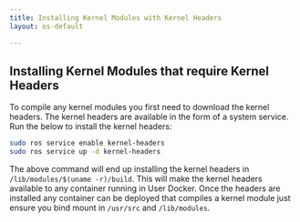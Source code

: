 ```yaml
---
title: Installing Kernel Modules with Kernel Headers
layout: os-default

---
```


## Installing Kernel Modules that require Kernel Headers


To compile any kernel modules you first need to download the kernel headers.  The kernel headers are available in the form of a system service.  Run the below to install the kernel headers:

```sh
sudo ros service enable kernel-headers
sudo ros service up -d kernel-headers
```

The above command will end up installing the kernel headers in `/lib/modules/$(uname -r)/build`.  This will make the kernel headers available to any container running in User Docker.  Once the headers are installed any container can be deployed that compiles a kernel module just ensure you bind mount in `/usr/src` and `/lib/modules`.
